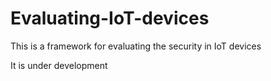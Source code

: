 # Evaluating-IoT-devices
This is a framework for evaluating the security in IoT devices

It is under development

